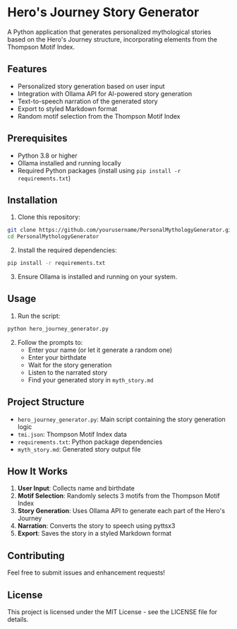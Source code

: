 # Hero's Journey Story Generator

A Python application that generates personalized mythological stories based on the Hero's Journey structure, incorporating elements from the Thompson Motif Index.

## Features

- Personalized story generation based on user input
- Integration with Ollama API for AI-powered story generation
- Text-to-speech narration of the generated story
- Export to styled Markdown format
- Random motif selection from the Thompson Motif Index

## Prerequisites

- Python 3.8 or higher
- Ollama installed and running locally
- Required Python packages (install using `pip install -r requirements.txt`)

## Installation

1. Clone this repository:

```bash
git clone https://github.com/yourusername/PersonalMythologyGenerator.git
cd PersonalMythologyGenerator
```

2. Install the required dependencies:

```bash
pip install -r requirements.txt
```

3. Ensure Ollama is installed and running on your system.

## Usage

1. Run the script:

```bash
python hero_journey_generator.py
```

2. Follow the prompts to:
   - Enter your name (or let it generate a random one)
   - Enter your birthdate
   - Wait for the story generation
   - Listen to the narrated story
   - Find your generated story in `myth_story.md`

## Project Structure

- `hero_journey_generator.py`: Main script containing the story generation logic
- `tmi.json`: Thompson Motif Index data
- `requirements.txt`: Python package dependencies
- `myth_story.md`: Generated story output file

## How It Works

1. **User Input**: Collects name and birthdate
2. **Motif Selection**: Randomly selects 3 motifs from the Thompson Motif Index
3. **Story Generation**: Uses Ollama API to generate each part of the Hero's Journey
4. **Narration**: Converts the story to speech using pyttsx3
5. **Export**: Saves the story in a styled Markdown format

## Contributing

Feel free to submit issues and enhancement requests!

## License

This project is licensed under the MIT License - see the LICENSE file for details.
